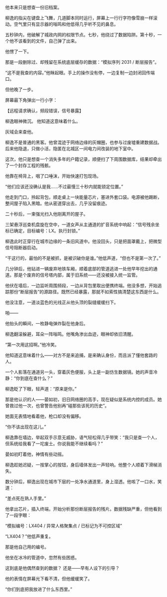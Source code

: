 他本来只是想查一份旧档案。

柳逸的指尖在键盘上飞舞，几道脚本同时运行，屏幕上一行行字符像雪崩一样滚动。空气里只有显示器的嗡鸣和他低得几乎听不见的鼻息。

五秒钟内，他破解了城政内网的权限节点。七秒，他绕过了数据陷阱。第十秒，一个他不该看到的文件，自己弹了出来。

他愣了一下。

那是一段删除过、却残留在系统底层缓存的数据：“模拟序列 2031 / 断层报告”。

“这不是我查的内容。”他眯起眼。手上的操作没有停，一边复制一边封闭回传端口。

但他晚了一步。

屏幕最下角弹出一行小字：

【远程请求确认，频段错误，信号暴露】

柳逸眼神微沉。
他知道这意味着什么。

灰域会来查他。

柳逸不是普通的黑客。他曾混迹于网络边缘的灰帽圈，也参与过废墟重建数据战。后来他隐退，只做小活，隐匿在北城区一间电力间改装的地下室中。

这次，他只是想查一个消失多年的户籍记录，顺便扫了下周围数据库，结果却牵出了一个封存工程的残骸。

他靠在椅背上，咽了口唾沫，开始快速打包现场。

“他们应该还没确认是我……不过最慢三十秒内就能锁定位置。”

他走到门口，拎起背包，顺走桌上一块能量芯片，塞进外套口袋。电源被他踢断，整间屋子陷入黑暗。他从密道穿出去，几乎没留痕迹。

二十秒后，一束强光扫入他刚离开的屋子。

三架悬浮巡查机盘旋在空中，一道女声从主通道的扩音系统中响起：“信号残余坐标已确定，目标编号：LX。执行封锁。”

柳逸此时正穿行在城市边缘的一条旧风道中。他没回头，只是把面罩戴上，把微型信号阻断器启动。

“干这行的，最怕的不是被抓，是被识破你是谁。”他低声道，“但也不是第一次了。”

几分钟后，他钻进一辆废弃地铁车厢，顺着底部的管道逃进一处他早年挖出的通道。那是个废弃的信号塔内部，属于旧系统——还没被接入统一监管。

他伏在墙后，一边监听周围频段，一边从背包里取出便携终端。他没多想，开始追踪那份“断层报告”的源路径。既然已经暴露，那就不如索性搞清楚这东西是什么。

他没注意，一道淡蓝色的光线正从他头顶的裂缝缓缓扫下。

啪——

他抬头的瞬间，一枚静电弹炸裂在他身后。

柳逸翻滚躲避，耳朵一阵嗡鸣。他嘴角渗出血迹，眼神却依旧清醒。

“第一次用这招啊。”他冷笑。

他知道这意味着什么——对方不是来追捕，是来确认身份，而且派了懂他套路的人。

一个人影落在通道另一头，穿着灰色便服，头上是一副仿生数据镜。她的声音冷静：“你到底在查什么？”

柳逸眨了下眼，轻声道：“原来是你。”

那是他认识的人——晏如初，旧日网络圈的高手，现在疑似是系统内控的成员。她曾救过他一次，也曾警告他别再“碰那些该死的历史”。

她面无表情地看着他，枪口却没有偏移。

“你不该出现在这儿。”

柳逸靠在墙边，举起双手示意无威胁，语气轻松得几乎带笑：“我只是查一个人，但系统给我看了一坨废土。你说我能不继续看吗？”

晏如初盯着他，神情有些动摇。

柳逸趁她迟疑，一按掌心的按钮，身后墙体发出一声轻响。他整个人顺着下滑梯消失。

数分钟后，柳逸出现在城市下层的一处净水通道里，身上湿透。他咳了一口水，笑道：

“差点死在熟人手里。”

他拿出芯片，插入终端，开始分析那份断层报告的残片。数据残缺严重，但他看到了一段字眼：

“模拟编号：LX404 / 异常人格聚集点 / 已标记为不可控区域”

“LX404？”他低声重复。

那是他自己用的编号。

他坐在冰冷的管道中，忽然有些困惑。

这到底是他偶然查到的数据？
还是——早有人设下的引导？

他的表情在屏幕光下看不清，但他缓缓笑了。

“你们到底把我放进了什么东西里。”
